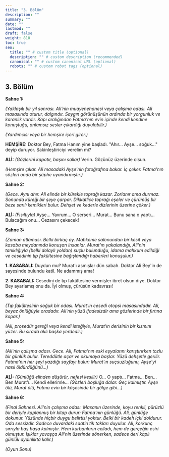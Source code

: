 ```yaml
---
title: "3. Bölüm"
description: ""
summary: ""
date: ""
lastmod: ""
draft: false
weight: 810
toc: true
seo:
  title: "" # custom title (optional)
  description: "" # custom description (recommended)
  canonical: "" # custom canonical URL (optional)
  robots: "" # custom robot tags (optional)
---
```


## 3. Bölüm

**Sahne 1:**

*(Yaklaşık bir yıl sonrası. Ali'nin muayenehanesi veya çalışma odası. Ali masasında oturur, dalgındır. Saygın görünüşünün ardında bir yorgunluk ve karanlık vardır. Kapı aralığından Fatma'nın evin içinde kendi kendine konuştuğu, anlamsız sesler çıkardığı duyulabilir.)*

*(Yardımcısı veya bir hemşire içeri girer.)*

**HEMŞİRE:** Doktor Bey, Fatma Hanım yine başladı. "Ahır... Ayşe... soğuk..." deyip duruyor. Sakinleştiriciyi verelim mi?

**ALİ:** *(Gözlerini kapatır, başını sallar)* Verin. Gözünüz üzerinde olsun.

*(Hemşire çıkar. Ali masadaki Ayşe'nin fotoğrafına bakar. İç çeker. Fatma'nın sözleri onda bir şüphe uyandırmıştır.)*

**Sahne 2:**

*(Gece. Aynı ahır. Ali elinde bir kürekle toprağı kazar. Zorlanır ama durmaz. Sonunda küreği bir şeye çarpar. Dikkatlice toprağı eşeler ve çürümüş bir beze sarılı kemikleri bulur. Dehşet ve kederle dizlerinin üzerine çöker.)*

**ALİ:** *(Fısıltıyla)* Ayşe... Yavrum... O serseri... Murat... Bunu sana o yaptı... Bulacağım onu... Cezasını çekecek!

**Sahne 3:**

*(Zaman atlaması. Belki birkaç ay. Mahkeme salonundan bir kesit veya kasaba meydanında konuşan insanlar. Murat'ın yakalandığı, Ali'nin tanıklığıyla (belki dolaylı yoldan) suçlu bulunduğu, idama mahkum edildiği ve cesedinin tıp fakültesine bağışlandığı haberleri konuşulur.)*

**1. KASABALI:** Duydun mu? Murat'ı asmışlar dün sabah. Doktor Ali Bey'in de sayesinde bulundu katil. Ne adammış ama!

**2. KASABALI:** Cesedini de tıp fakültesine vermişler ibret olsun diye. Doktor Bey ayarlamış onu da. İyi olmuş, çürüsün kadavrası!

**Sahne 4:**

*(Tıp fakültesinin soğuk bir odası. Murat'ın cesedi otopsi masasındadır. Ali, beyaz önlüğüyle oradadır. Ali'nin yüzü ifadesizdir ama gözlerinde bir fırtına kopar.)*

*(Ali, prosedür gereği veya kendi isteğiyle, Murat'ın derisinin bir kısmını yüzer. Bu sırada aklı başka yerdedir.)*

**Sahne 5:**

*(Ali'nin çalışma odası. Gece. Ali, Fatma'nın eski eşyalarını karıştırırken tozlu bir günlük bulur. Tereddütle açar ve okumaya başlar. Yüzü dehşetle gerilir. Fatma'nın her şeyi yazdığı sayfayı bulur: Murat'ın suçsuzluğunu, Ayşe'yi nasıl öldürdüğünü...)*

**ALİ:** *(Günlüğü elinden düşürür, nefesi kesilir)* O... O yaptı... Fatma... Ben... Ben Murat'ı... Kendi ellerimle... *(Gözleri boşluğa dalar. Geç kalmıştır. Ayşe ölü, Murat ölü, Fatma evin bir köşesinde bir gölge gibi...)*

**Sahne 6:**

*(Final Sahnesi. Ali'nin çalışma odası. Masanın üzerinde, koyu renkli, pürüzlü bir deriyle kaplanmış bir kitap durur: Fatma'nın günlüğü. Ali, günlüğe dokunur. Yüzünde hiçbir duygu belirtisi yoktur. Belki bir kadeh içki doldurur. Oda sessizdir. Sadece duvardaki saatin tik takları duyulur. Ali, korkunç sırrıyla baş başa kalmıştır. Hem kurbanların celladı, hem de gerçeğin esiri olmuştur. Işıklar yavaşça Ali'nin üzerinde sönerken, sadece deri kaplı günlük aydınlıkta kalır.)*

*(Oyun Sonu)*
